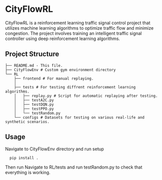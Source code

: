 # CityFlowRL

CityFlowRL is a reinforcement learning traffic signal control project that utilizes machine learning algorithms to optimize traffic flow and minimize congestion. The project involves training an intelligent traffic signal controller using deep reinforcement learning algorithms.


## Project Structure

```
├── README.md - This file.
├── CityFlowEnv # Custom gym environment directory
└── RL
    ├── frontend # For manual replaying.
    │
    ├── tests # For testing diffrent reinforcement learning algorithms.
    │   ├── replay.py # Script for automatic replaying after testing.
    │   ├── testA2C.py
    │   ├── testDQN.py
    │   ├── testPPO.py
    │   └── testRandom.py
    └── configs # Datasets for testing on various real-life and synthetic scenarios.
```

## Usage

Navigate to CityFlowEnv directory and run setup

```bash
  pip install .
```

Then run Navigate to RL/tests and run testRandom.py to check that everything is working.